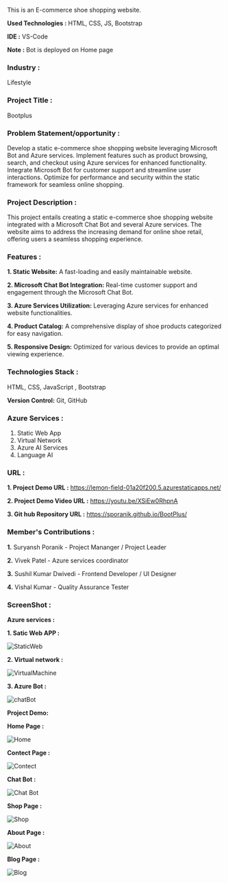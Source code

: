 
This is an E-commerce shoe shopping website.

**Used Technologies :** HTML, CSS, JS, Bootstrap

**IDE :** VS-Code

**Note :** Bot is deployed on Home page

### **Industry :**
Lifestyle

### **Project Title :**
Bootplus

### **Problem Statement/opportunity :**

Develop a static e-commerce shoe shopping website leveraging Microsoft Bot and Azure services. Implement features such as product browsing, search, and checkout using Azure services for enhanced functionality. Integrate Microsoft Bot for customer support and streamline user interactions. Optimize for performance and security within the static framework for seamless online shopping.


### **Project Description :**

This project entails creating a static e-commerce shoe shopping website integrated with a Microsoft Chat Bot and several Azure services. The website aims to address the increasing demand for online shoe retail, offering users a seamless shopping experience.

### **Features :**

**1. Static Website:** A fast-loading and easily maintainable website.

**2. Microsoft Chat Bot Integration:** Real-time customer support and engagement through the Microsoft Chat Bot.

**3. Azure Services Utilization:** Leveraging Azure services for enhanced website functionalities.

**4. Product Catalog:** A comprehensive display of shoe products categorized for easy navigation.

**5. Responsive Design:** Optimized for various devices to provide an optimal viewing experience.


### **Technologies Stack :**

HTML, CSS, JavaScript , Bootstrap

**Version Control:** Git, GitHub

### **Azure Services :**
1. Static Web App
2. Virtual Network 
3. Azure AI Services
4. Language AI

### **URL :**
**1. Project Demo URL :** https://lemon-field-01a20f200.5.azurestaticapps.net/

**2. Project Demo Video URL :** https://youtu.be/XSiEw0RhpnA

**3. Git hub Repository URL :** https://sporanik.github.io/BootPlus/

### **Member's Contributions :**

**1.** Suryansh Poranik - Project Mananger / Project Leader

**2.** Vivek Patel - Azure services coordinator

**3.** Sushil Kumar Dwivedi - Frontend Developer / UI Designer

**4.** Vishal Kumar -  Quality Assurance Tester


### **ScreenShot :**


**Azure services :**

**1. Satic Web APP :**

![StaticWeb](https://github.com/sporanik/BootPlus/assets/169908242/9f5a8dc0-5348-4638-a3a3-85499c4e35ff)

**2. Virtual network :**

![VirtualMachine](https://github.com/sporanik/BootPlus/assets/169908242/67301768-e5b3-49d9-9621-1b594347c3e6)

**3. Azure Bot :**

![chatBot](https://github.com/sporanik/BootPlus/assets/169908242/b3c9caea-a715-4f27-ac11-7da9a550b25b)



**Project Demo:**


**Home Page  :**

![Home](https://github.com/sporanik/BootPlus/assets/169908242/a48cc095-c3d6-4b11-a7ec-75536660eebe)

**Contect Page :**

![Contect](https://github.com/sporanik/BootPlus/assets/169908242/ab4c7a94-cf19-470c-a02a-7f3659224355)

**Chat Bot :**

![Chat Bot](https://github.com/sporanik/BootPlus/assets/169908242/45df7feb-2475-42f3-b8c9-0a2c58859387)

**Shop Page :**

![Shop](https://github.com/sporanik/BootPlus/assets/169908242/1068e939-7a22-4524-86fe-3e683a2ba142)

**About Page :**

![About](https://github.com/sporanik/BootPlus/assets/169908242/efd9d32f-0e20-40ca-9656-87207a8d8587)

**Blog Page :**

![Blog](https://github.com/sporanik/BootPlus/assets/169908242/b2a83fe6-482c-4d65-a400-677cd00f69c2)




